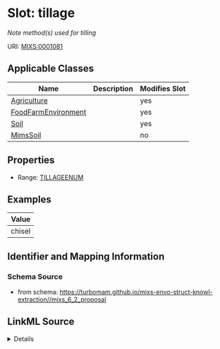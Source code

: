 # Slot: tillage


_Note method(s) used for tilling_



URI: [MIXS:0001081](https://w3id.org/mixs/0001081)



<!-- no inheritance hierarchy -->




## Applicable Classes

| Name | Description | Modifies Slot |
| --- | --- | --- |
[Agriculture](Agriculture.md) |  |  yes  |
[FoodFarmEnvironment](FoodFarmEnvironment.md) |  |  yes  |
[Soil](Soil.md) |  |  yes  |
[MimsSoil](MimsSoil.md) |  |  no  |







## Properties

* Range: [TILLAGEENUM](TILLAGEENUM.md)






## Examples

| Value |
| --- |
| chisel |

## Identifier and Mapping Information







### Schema Source


* from schema: https://turbomam.github.io/mixs-envo-struct-knowl-extraction//mixs_6_2_proposal




## LinkML Source

<details>
```yaml
name: tillage
description: Note method(s) used for tilling
title: history/tillage
notes:
- history
examples:
- value: chisel
from_schema: https://turbomam.github.io/mixs-envo-struct-knowl-extraction//mixs_6_2_proposal
rank: 1000
slot_uri: MIXS:0001081
alias: tillage
domain_of:
- Agriculture
- FoodFarmEnvironment
- Soil
range: TILLAGE_ENUM

```
</details>
